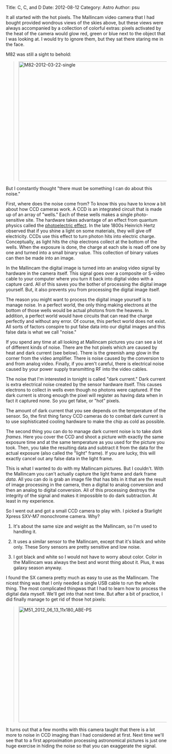 Title: C, C, and D
Date: 2012-08-12
Category: Astro
Author: psu

It all started with the hot pixels. The Mallincam video camera that I had bought provided wondrous views of the skies above, but these views were always accompanied by a collection of colorful extras: pixels activated by the heat of the camera would glow red, green or blue next to the object that I was looking at. I would try to ignore them, but they sat there staring me in the face.

M82 was still a sight to behold:

> <a href="http://www.flickr.com/photos/79904144@N00/7009939039/" title="M82-2012-03-22-single by psu13, on Flickr"><img src="http://farm8.staticflickr.com/7061/7009939039_7a2f8bc2be.jpg" width="500" height="375" alt="M82-2012-03-22-single"></a>

But I constantly thought "there must be something I can do about this noise."

First, where does the noise come from? To know this you have to know a bit about how CCD cameras work. A CCD is an integrated circuit that is made up of an array of "wells." Each of these wells makes a single photo-sensitive site. The hardware takes advantage of an effect from quantum physics called the <a href="http://en.wikipedia.org/wiki/Photoelectric_effect">photoelectric effect</a>.  In the late 1800s Heinrich Hertz observed that if you shine a light on some materials, they will give off electricity. CCDs use this effect to turn photon hits into electric charge. Conceptually, as light hits the chip electrons collect at the bottom of the wells. When the exposure is done, the charge at each site is read off one by one and turned into a small binary value. This collection of binary values can then be made into an image.

In the Mallincam the digital image is turned into an analog video signal by hardware in the camera itself. This signal goes over a composite or S-video cable to your computer where you turn it back into digital video with a capture card. All of this saves you the bother of processing the digital image yourself. But, it also prevents you from processing the digital image itself.

The reason you might want to process the digital image yourself is to manage noise. In a perfect world, the only thing making electrons at the bottom of those wells would be actual photons from the heavens. In addition, a perfect world would have circuits that can read the charge perfectly and without any error. Of course, this perfect world does not exist. All sorts of factors conspire to put false data into our digital images and this false data is what we call "noise."

If you spend any time at all looking at Mallincam pictures you can see a lot of different kinds of noise. There are the hot pixels which are caused by heat and dark current (see below). There is the greenish amp glow in the corner from the video amplifier. There is noise caused by the conversion to and from analog video. Finally, if you aren't careful, there is electrical noise caused by your power supply transmitting RF into the video cables.

The noise that I'm interested in tonight is called "dark current." Dark current is extra electrical noise created by the sensor hardware itself. This causes electrons to collect in wells even though no photons were captured. If the dark current is strong enough the pixel will register as having data when in fact it captured none. So you get false, or "hot" pixels.

The amount of dark current that you see depends on the temperature of the sensor. So, the first thing fancy CCD cameras do to combat dark current is to use sophisticated cooling hardware to make the chip as cold as possible. 

The second thing you can do to manage dark current noise is to take <em>dark frames</em>. Here you cover the CCD and shoot a picture with exactly the same exposure time and at the same temperature as you used for the picture you took. Then, you take the resulting data and subtract it from the data for the actual exposure (also called the "light" frame). If you are lucky, this will exactly cancel out any false data in the light frame.

This is what I wanted to do with my Mallincam pictures. But I couldn't. With the Mallincam you can't actually capture the light frame and dark frame <em>data</em>. All you can do is grab an image file that has bits in it that are the result of image processing in the camera, then a digital to analog conversion and then an analog to digital conversion. All of this processing destroys the integrity of the signal and makes it impossible to do dark subtraction. At least in my experience.

So I went out and got a small CCD camera to play with. I picked a Starlight Xpress SXV-M7 monochrome camera. Why?

1. It's about the same size and weight as the Mallincam, so I'm used to handling it.

2. It uses a similar sensor to the Mallincam, except that it's black and white only. These Sony sensors are pretty sensitive and low noise.

3. I got black and white so I would not have to worry about color. Color in the Mallincam was always the best and worst thing about it. Plus, it was galaxy season anyway.

I found the SX camera pretty much as easy to use as the Mallincam. The nicest thing was that I only needed a single USB cable to run the whole thing. The most complicated thingwas that I had to learn how to process the digital data myself. We'll get into that next time. But after a bit of practice, I did finally manage to get rid of those hot pixels:

> <a href="http://www.flickr.com/photos/79904144@N00/7371546650/" title="M51_2012_06_13_11x180_ABE-PS by psu13, on Flickr"><img src="http://farm9.staticflickr.com/8008/7371546650_38ae8a2771.jpg" width="500" height="363" alt="M51_2012_06_13_11x180_ABE-PS"></a>

It turns out that a few months with this camera taught that there is a lot more to noise in CCD imaging than I had considered at first. Next time we'll see that to a first approximation processing astronomical pictures is just one huge exercise in hiding the noise so that you can exaggerate the signal.
